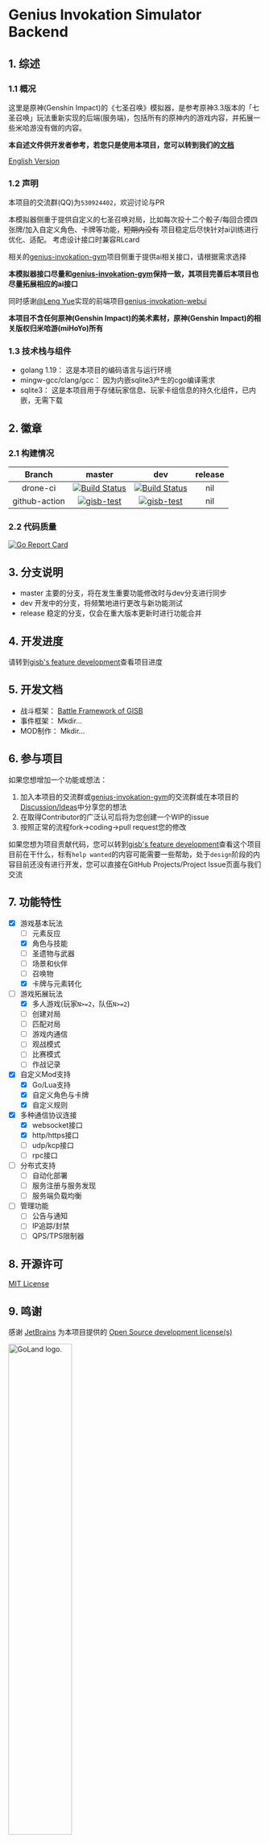 # Genius Invokation Simulator Backend

## 1. 综述

### 1.1 概况

这里是原神(Genshin Impact)的《七圣召唤》模拟器，是参考原神3.3版本的「七圣召唤」玩法重新实现的后端(服务端)，包括所有的原神内的游戏内容，并拓展一些米哈游没有做的内容。

**本自述文件供开发者参考，若您只是使用本项目，您可以转到我们的[文档](https://sunist-c.github.io/genius-invokation-simulator-backend/)**

[English Version](https://sunist-c.github.io/genius-invokation-simulator-backend/#/en/)

### 1.2 声明

本项目的交流群(QQ)为`530924402`，欢迎讨论与PR

本模拟器侧重于提供自定义的七圣召唤对局，比如每次投十二个骰子/每回合摸四张牌/加入自定义角色、卡牌等功能，~~短期内没有~~ 项目稳定后尽快针对ai训练进行优化、适配。
考虑设计接口时兼容RLcard

相关的[genius-invokation-gym](https://github.com/paladin1013/genius-invokation-gym)项目侧重于提供ai相关接口，请根据需求选择

**本模拟器接口尽量和[genius-invokation-gym](https://github.com/paladin1013/genius-invokation-gym)保持一致，其项目完善后本项目也尽量拓展相应的ai接口**

同时感谢[@Leng Yue](https://github.com/leng-yue)实现的前端项目[genius-invokation-webui](https://github.com/leng-yue/genius-invokation-webui)

**本项目不含任何原神(Genshin Impact)的美术素材，原神(Genshin Impact)的相关版权归米哈游(miHoYo)所有**

### 1.3 技术栈与组件

+ golang 1.19： 这是本项目的编码语言与运行环境
+ mingw-gcc/clang/gcc： 因为内嵌sqlite3产生的cgo编译需求
+ sqlite3： 这是本项目用于存储玩家信息、玩家卡组信息的持久化组件，已内嵌，无需下载

## 2. 徽章

### 2.1 构建情况

| Branch | master | dev | release |
| :--: | :--: | :--: | :--: |
| drone-ci | [![Build Status](https://drone.sunist.cn/api/badges/sunist-c/genius-invokation-simulator-backend/status.svg?ref=refs/heads/master)](https://drone.sunist.cn/sunist-c/genius-invokation-simulator-backend) | [![Build Status](https://drone.sunist.cn/api/badges/sunist-c/genius-invokation-simulator-backend/status.svg?ref=refs/heads/dev)](https://drone.sunist.cn/sunist-c/genius-invokation-simulator-backend) | nil |
| github-action | [![gisb-test](https://github.com/sunist-c/genius-invokation-simulator-backend/actions/workflows/go.yml/badge.svg?branch=master)](https://github.com/sunist-c/genius-invokation-simulator-backend/actions/workflows/go.yml) | [![gisb-test](https://github.com/sunist-c/genius-invokation-simulator-backend/actions/workflows/go.yml/badge.svg?branch=dev)](https://github.com/sunist-c/genius-invokation-simulator-backend/actions/workflows/go.yml) | nil |

### 2.2 代码质量

[![Go Report Card](https://goreportcard.com/badge/github.com/sunist-c/genius-invokation-simulator-backend)](https://goreportcard.com/report/github.com/sunist-c/genius-invokation-simulator-backend)

## 3. 分支说明

- master 主要的分支，将在发生重要功能修改时与dev分支进行同步
- dev 开发中的分支，将频繁地进行更改与新功能测试
- release 稳定的分支，仅会在重大版本更新时进行功能合并

## 4. 开发进度

请转到[gisb's feature development](https://github.com/users/sunist-c/projects/2)查看项目进度

## 5. 开发文档

+ 战斗框架： [Battle Framework of GISB](https://github.com/sunist-c/genius-invokation-simulator-backend/wiki/Battle-Framework)
+ 事件框架： Mkdir...
+ MOD制作： Mkdir...

## 6. 参与项目

如果您想增加一个功能或想法：

1. 加入本项目的交流群或[genius-invokation-gym](https://github.com/paladin1013/genius-invokation-gym)的交流群或在本项目的[Discussion/Ideas](https://github.com/sunist-c/genius-invokation-simulator-backend/discussions/categories/ideas)中分享您的想法
2. 在取得Contributor的广泛认可后将为您创建一个WIP的issue
3. 按照正常的流程fork->coding->pull request您的修改

如果您想为项目贡献代码，您可以转到[gisb's feature development](https://github.com/users/sunist-c/projects/2)查看这个项目目前在干什么，标有`help wanted`的内容可能需要一些帮助，处于`design`阶段的内容目前还没有进行开发，您可以直接在GitHub Projects/Project Issue页面与我们交流

## 7. 功能特性

- [x] 游戏基本玩法
    - [ ] 元素反应
    - [x] 角色与技能
    - [ ] 圣遗物与武器
    - [ ] 场景和伙伴
    - [ ] 召唤物
    - [x] 卡牌与元素转化
- [ ] 游戏拓展玩法
    - [x] 多人游戏(玩家`N>=2`，队伍`N>=2`)
    - [ ] 创建对局
    - [ ] 匹配对局
    - [ ] 游戏内通信
    - [ ] 观战模式
    - [ ] 比赛模式
    - [ ] 作战记录
- [x] 自定义Mod支持
    - [x] Go/Lua支持
    - [x] 自定义角色与卡牌
    - [x] 自定义规则
- [x] 多种通信协议连接
    - [x] websocket接口
    - [x] http/https接口
    - [ ] udp/kcp接口
    - [ ] rpc接口
- [ ] 分布式支持
    - [ ] 自动化部署
    - [ ] 服务注册与服务发现
    - [ ] 服务端负载均衡
- [ ] 管理功能
    - [ ] 公告与通知
    - [ ] IP追踪/封禁
    - [ ] QPS/TPS限制器

## 8. 开源许可

[MIT License](license)

## 9. 鸣谢

感谢 [JetBrains](https://www.jetbrains.com) 为本项目提供的 [Open Source development license(s)](https://www.jetbrains.com/community/opensource/#support)

<img width="50%" src="https://resources.jetbrains.com/storage/products/company/brand/logos/GoLand.png" alt="GoLand logo."/>